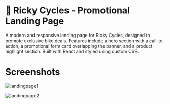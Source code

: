 <h1>🚴 Ricky Cycles - Promotional Landing Page</h1>

A modern and responsive landing page for Ricky Cycles, designed to promote exclusive bike deals. Features include a hero section with a call-to-action, a promotional form card overlapping the banner, and a product highlight section. Built with React and styled using custom CSS.

<h1>Screenshots</h1>

![landingpage1](https://github.com/user-attachments/assets/e87f375e-4cb3-4587-a971-dccf6109de7d)


![landingpage2](https://github.com/user-attachments/assets/1051290d-18a5-47a1-a50a-79410f024f19)



